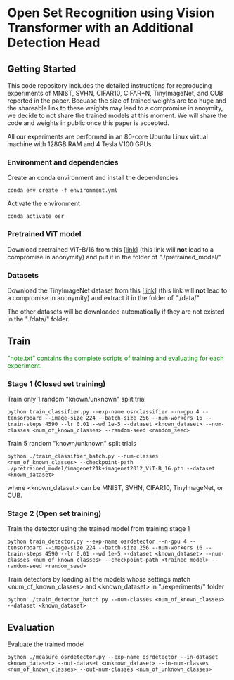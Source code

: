 # Open Set Recognition using Vision Transformer with an Additional Detection Head

## Getting Started
This code repository includes the detailed instructions for reproducing experiments of MNIST, SVHN, CIFAR10, CIFAR+N, TinyImageNet, and CUB reported in the paper.
Becuase the size of trained weights are too huge and the shareable link to these weights may lead to a compromise in anoymity, we decide to not share the trained models at this moment.
We will share the code and weights in public once this paper is accepted.

All our experiments are performed in an 80-core Ubuntu Linux virtual machine with 128GB RAM and 4 Tesla V100 GPUs. 

### Environment and dependencies

Create an conda environment and install the dependencies
```
conda env create -f environment.yml 
```

Activate the environment
```
conda activate osr
```

### Pretrained ViT model
Download pretrained ViT-B/16 from this [[link](https://drive.google.com/file/d/1gEcyb4HUDzIvu7lQWTOyDC1X00YzCxFx/view?usp=sharing)] (this link will **not** lead to a compromise in anonymity)
and put it in the folder of "./pretrained_model/"

### Datasets
Download the TinyImageNet dataset from this [[link](https://drive.google.com/file/d/1oJe95WxPqEIWiEo8BI_zwfXDo40tEuYa/view)] (this link will **not** lead to a compromise in anonymity) and extract it in the folder of "./data/"

The other datasets will be downloaded automatically if they are not existed in the "./data/" folder.

## Train
<span style="color:green">
"note.txt" contains the complete scripts of training and evaluating for each experiment.
</span>

### Stage 1 (Closed set training)
Train only 1 random "known/unknown" split trial 

```
python train_classifier.py --exp-name osrclassifier --n-gpu 4 --tensorboard --image-size 224 --batch-size 256 --num-workers 16 --train-steps 4590 --lr 0.01 --wd 1e-5 --dataset <known_dataset> --num-classes <num_of_known_classes> --random-seed <random_seed>
```

Train 5 random "known/unknown" split trials
```
python ./train_classifier_batch.py --num-classes <num_of_known_classes> --checkpoint-path ./pretrained_model/imagenet21k+imagenet2012_ViT-B_16.pth --dataset <known_dataset>
```
where <known_dataset> can be MNIST, SVHN, CIFAR10, TinyImageNet, or CUB.

### Stage 2 (Open set training)
Train the detector using the trained model from training stage 1
```
python train_detector.py --exp-name osrdetector --n-gpu 4 --tensorboard --image-size 224 --batch-size 256 --num-workers 16 --train-steps 4590 --lr 0.01 --wd 1e-5 --dataset <known_dataset> --num-classes <num_of_known_classes> --checkpoint-path <trained_model> --random-seed <random_seed>

```

Train detectors by loading all the models whose settings match <num_of_known_classes> and <known_dataset> in "./experiments/" folder 
```
python ./train_detector_batch.py --num-classes <num_of_known_classes> --dataset <known_dataset>
```


## Evaluation
Evaluate the trained model
```
python ./measure_osrdetector.py --exp-name osrdetector --in-dataset <known_dataset> --out-dataset <unknown_dataset> --in-num-classes <num_of_known_classes> --out-num-classes <num_of_unknown_classes>
```
